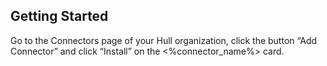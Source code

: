 ## Getting Started

Go to the Connectors page of your Hull organization, click the button “Add Connector” and click “Install” on the <%connector_name%> card.
